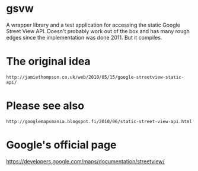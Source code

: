 gsvw
====

A wrapper library and a test application for accessing the static Google Street View API. Doesn't probably work out of the box and has many rough edges since the implementation was done 2011. But it compiles.

The original idea
=================
    http://jamiethompson.co.uk/web/2010/05/15/google-streetview-static-api/ 

Please see also
===============
    http://googlemapsmania.blogspot.fi/2010/06/static-street-view-api.html

Google's official page
======================
https://developers.google.com/maps/documentation/streetview/
